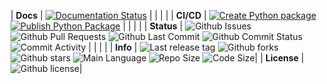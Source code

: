 

| **Docs** | [![Documentation Status](https://readthedocs.org/projects/qc2champ/badge/?version=latest)](https://qc2champ.readthedocs.io/en/latest/?badge=latest) |
|  |  |
| **CI/CD** | [![Create Python package](https://github.com/neelravi/qc2champ/actions/workflows/python-package.yml/badge.svg)](https://github.com/neelravi/qc2champ/actions/workflows/python-package.yml) [![Publish Python Package](https://github.com/neelravi/qc2champ/actions/workflows/python-publish.yml/badge.svg)](https://github.com/neelravi/qc2champ/actions/workflows/python-publish.yml) |
|  |  |
| **Status** | ![Github Issues](https://img.shields.io/github/issues/neelravi/qc2champ) ![Github Pull Requests](https://img.shields.io/github/issues-pr/neelravi/qc2champ) ![Github Last Commit](https://img.shields.io/github/last-commit/neelravi/qc2champ) ![Github Commit Status](https://img.shields.io/github/commit-status/neelravi/qc2champ/minimal/17440cdde4fea69ee3136256e82fabf94304c967) ![Commit Activity](https://img.shields.io/github/commit-activity/w/neelravi/qc2champ) |
|  |  |
| **Info**   | ![Last release tag](https://img.shields.io/github/v/tag/neelravi/qc2champ) ![Github forks](https://img.shields.io/github/forks/neelravi/qc2champ) ![Github stars](https://img.shields.io/github/stars/neelravi/qc2champ)  ![Main Language](https://img.shields.io/github/languages/top/neelravi/qc2champ)  ![Repo Size](https://img.shields.io/github/repo-size/neelravi/qc2champ) ![Code Size](https://img.shields.io/github/languages/code-size/neelravi/qc2champ)|
| **License** | ![Github license](https://img.shields.io/github/license/neelravi/qc2champ)|